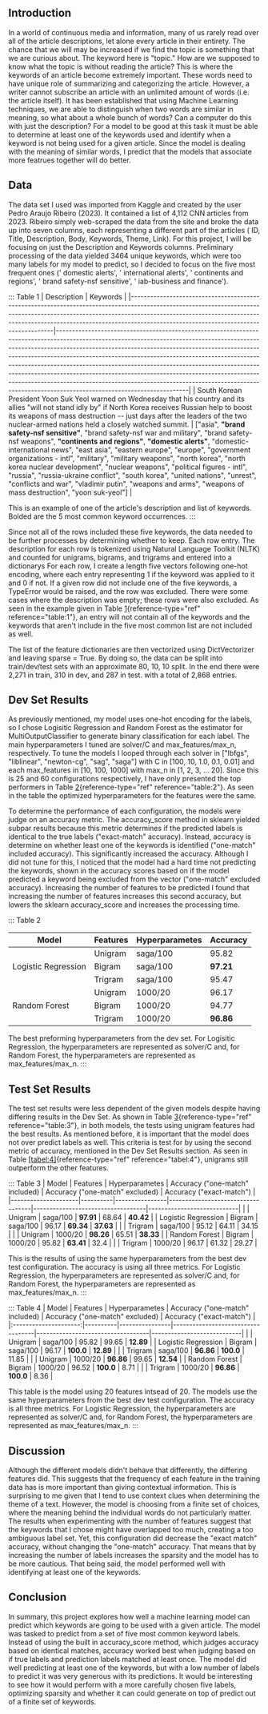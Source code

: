 ## Introduction 

In a world of continuous media and information, many of us rarely read
over all of the article descriptions, let alone every article in their
entirety. The chance that we will may be increased if we find the topic
is something that we are curious about. The keyword here is \"topic.\"
How are we supposed to know what the topic is without reading the
article? This is where the keywords of an article become extremely
important. These words need to have unique role of summarizing and
categorizing the article. However, a writer cannot subscribe an article
with an unlimited amount of words (i.e. the article itself). It has been
established that using Machine Learning techniques, we are able to
distinguish when two words are similar in meaning, so what about a whole
bunch of words? Can a computer do this with just the description? For a
model to be good at this task it must be able to determine at least one
of the keywords used and identify when a keyword is not being used for a
given article. Since the model is dealing with the meaning of similar
words, I predict that the models that associate more featrues together
will do better.

## Data

The data set I used was imported from Kaggle and created by the user
Pedro Araujo Ribeiro (2023). It contained a list of 4,112 CNN articles
from 2023. Ribeiro simply web-scraped the data from the site and broke
the data up into seven columns, each representing a different part of
the articles ( ID, Title, Description, Body, Keywords, Theme, Link). For
this project, I will be focusing on just the Description and Keywords
columns. Preliminary processing of the data yielded 3464 unique
keywords, which were too many labels for my model to predict, so I
decided to focus on the five most frequent ones (' domestic alerts', '
international alerts', ' continents and regions', ' brand safety-nsf
sensitive', ' iab-business and finance').

::: Table 1
| Description                                                                                                                                                                                                                                                                                    | Keywords                                                                                                                                                                                                                                                                                                                                                                                                                                                                                                                                                                                                  |
|------------------------------------------------------------------------------------------------------------------------------------------------------------------------------------------------------------------------------------------------------------------------------------------------|-----------------------------------------------------------------------------------------------------------------------------------------------------------------------------------------------------------------------------------------------------------------------------------------------------------------------------------------------------------------------------------------------------------------------------------------------------------------------------------------------------------------------------------------------------------------------------------------------------------|
| South Korean President Yoon Suk Yeol warned on Wednesday that his country and its allies "will not stand idly by" if North Korea receives Russian help to boost its weapons of mass destruction -- just days after the leaders of the two nuclear-armed nations held a closely watched summit. | [\"asia\", **\"brand safety-nsf sensitive\"**, \"brand safety-nsf war and military\", \"brand safety-nsf weapons\", **\"continents and regions\"**, **\"domestic alerts\"**, \"domestic-international news\", \"east asia\", \"eastern europe\", \"europe\", \"government organizations - intl\", \"military\", \"military weapons\", \"north korea\", \"north korea nuclear development\", \"nuclear weapons\", \"political figures - intl\", \"russia\", \"russia-ukraine conflict\", \"south korea\", \"united nations\", \"unrest\", \"conflicts and war\", \"vladimir putin\", \"weapons and arms\", \"weapons of mass destruction\", \"yoon suk-yeol\"] |

This is an example of one of the article's description and list of keywords. Bolded are the 5 most common keyword occurrences.
::: 

Since not all of the rows included these five keywords, the data needed
to be further processes by determining whether to keep. Each row entry.
The description for each row is tokenized using Natural Language Toolkit
(NLTK) and counted for unigrams, bigrams, and trigrams and entered into
a dictionarys For each row, I create a length five vectors following
one-hot encoding, where each entry representing 1 if the keyword was
applied to it and 0 if not. If a given row did not include one of the
five keywords, a TypeError would be raised, and the row was excluded.
There were some cases where the description was empty; these rows were
also excluded. As seen in the example given in Table
[1](#table:1){reference-type="ref" reference="table:1"}, an entry will
not contain all of the keywords and the keywords that aren't include in
the five most common list are not included as well.

The list of the feature dictionaries are then vectorized using
DictVectorizer and leaving sparse = True. By doing so, the data can be
split into train/dev/test sets with an approximate 80, 10, 10 split. In
the end there were 2,271 in train, 310 in dev, and 287 in test. with a
total of 2,868 entries.

## Dev Set Results

As previously mentioned, my model uses one-hot encoding for the labels,
so I chose Logisitic Regression and Random Forest as the estimator for
MultiOutputClassifier to generate binary classification for each label.
The main hyperparameters I tuned are solver/C and max_features/max_n,
respectively. To tune the models I looped through each solver in
[\"lbfgs\", \"liblinear\", \"newton-cg\", \"sag\", \"saga\"] with C in
[100, 10, 1.0, 0.1, 0.01] and each max_features in [10, 100, 1000]
with max_n in [1, 2, 3, \... 20]. Since this is 25 and 60
configurations respectively, I have only presented the top performers in
Table [2](#table:2){reference-type="ref" reference="table:2"}. As seen
in the table the optimized hyperparameters for the features were the
same.

To determine the performance of each configuration, the models were
judge on an accuracy metric. The accuracy_score method in sklearn
yielded subpar results because this metric determines if the predicted
labels is identical to the true labels (\"exact-match\" accuracy).
Instead, accuracy is determine on whether least one of the keywords is
identified (\"one-match\" included accuracy). This significantly
increased the accuracy. Although I did not tune for this, I noticed that
the model had a hard time not predicting the keywords, shown in the
accuracy scores based on if the model predicted a keyword being excluded
from the vector (\"one-match\" excluded accuracy). Increasing the number
of features to be predicted I found that increasing the number of
features increases this second accuracy, but lowers the sklearn
accuracy_score and increases the processing time.

::: Table 2
 
 | Model               | Features | Hyperparametes | Accuracy  |
 |---------------------|----------|----------------|-----------|
 |                     | Unigram  | saga/100       | 95.82     |
 | Logistic Regression | Bigram   | saga/100       | **97.21** |
 |                     | Trigram  | saga/100       | 95.47     |
 |                     | Unigram  | 1000/20        | 96.17     |
 | Random Forest       | Bigram   | 1000/20        | 94.77     |
 |                     | Trigram  | 1000/20        | **96.86** |

  The best preforming hyperparameters from the dev set. For Logisitic
  Regression, the hyperparameters are represented as solver/C and, for
  Random Forest, the hyperparameters are represented as
  max_features/max_n.
:::

## Test Set Results

The test set results were less dependent of the given models despite
having differing results in the Dev Set. As shown in Table
[3](#table:3){reference-type="ref" reference="table:3"}, in both models,
the tests using unigram features had the best results. As mentioned
before, it is important that the model does not over predict labels as
well. This criteria is test for by using the second metric of accuracy,
mentioned in the Dev Set Results section. As seen in Table
[\[tabel:4\]](#tabel:4){reference-type="ref" reference="tabel:4"},
unigrams still outperform the other features.

::: Table 3
  | Model               | Features | Hyperparametes | Accuracy (\"one-match\" included) | Accuracy (\"one-match\" excluded) | Accuracy (\"exact-match\") |
|---------------------|----------|----------------|-----------------------------------|-----------------------------------|----------------------------|
|                     | Unigram  | saga/100       | **97.91**                         | 68.64                             | **40.42**                  |
| Logistic Regression | Bigram   | saga/100       | 96.17                             | **69.34**                         | **37.63**                  |
|                     | Trigram  | saga/100       | 95.12                             | 64.11                             | 34.15                      |
|                     | Unigram  | 1000/20        | **98.26**                         | 65.51                             | **38.33**                  |
| Random Forest       | Bigram   | 1000/20        | 95.82                             | **63.41**                         | 32.4                       |
|                     | Trigram  | 1000/20        | 96.17                             | 61.32                             | 29.27                      |

  This is the results of using the same hyperparameters from the best
  dev test configuration. The accuracy is using all three metrics. For
  Logistic Regression, the hyperparameters are represented as solver/C
  and, for Random Forest, the hyperparameters are represented as
  max_features/max_n.
:::

::: Table 4
| Model               | Features | Hyperparametes | Accuracy (\"one-match\" included) | Accuracy (\"one-match\" excluded) | Accuracy (\"exact-match\") |
|:---------------------:|----------|----------------|-----------------------------------|-----------------------------------|----------------------------|
|                     | Unigram  | saga/100       | 95.82                             | 99.65                             | **12.89**                  |
| Logistic Regression | Bigram   | saga/100       | 96.17                             | **100.0**                         | **12.89**                  |
|                     | Trigram  | saga/100       | **96.86**                         | **100.0**                         | 11.85                      |
|                     | Unigram  | 1000/20        | **96.86**                         | 99.65                             | **12.54**                  |
| Random Forest       | Bigram   | 1000/20        | 96.52                             | **100.0**                         | 8.71                       |
|                     | Trigram  | 1000/20        | **96.86**                         | **100.0**                         | 8.36                       |

  This table is the model using 20 features intsead of 20. The models
  use the same hyperparameters from the best dev test configuration. The
  accuracy is all three metrics. For Logistic Regression, the
  hyperparameters are represented as solver/C and, for Random Forest,
  the hyperparameters are represented as max_features/max_n.
:::

## Discussion

Although the different models didn't behave that differently, the
differing features did. This suggests that the frequency of each feature
in the training data has is more important than giving contextual
information. This is surprising to me given that I tend to use context
clues when determining the theme of a text. However, the model is
choosing from a finite set of choices, where the meaning behind the
individual words do not particularly matter. The results when
experimenting with the number of features suggest that the keywords that
I chose might have overlapped too much, creating a too ambiguous label
set. Yet, this configuration did decrease the \"exact match\" accuracy,
without changing the \"one-match\" accuracy. That means that by
increasing the number of labels increases the sparsity and the model has
to be more cautious. That being said, the model performed well with
identifying at least one of the keywords.

## Conclusion

In summary, this project explores how well a machine learning model can
predict which keywords are going to be used with a given article. The
model was tasked to predict from a set of five most common keyword
labels. Instead of using the built in accuracy_score method, which
judges accuracy based on identical matches, accuracy worked best when
judging based on if true labels and prediction labels matched at least
once. The model did well predicting at least one of the keywords, but
with a low number of labels to predict it was very generous with its
predictions. It would be interesting to see how it would perform with a
more carefully chosen five labels, optimizing sparsity and whether it
can could generate on top of predict out of a finite set of keywords.